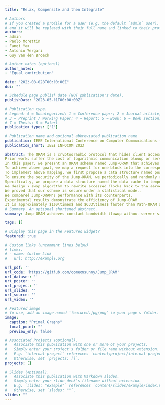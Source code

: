 ```yaml
---
title: "Relax, Compensate and then Integrate"

# Authors
# If you created a profile for a user (e.g. the default `admin` user), write the username (folder name) here 
# and it will be replaced with their full name and linked to their profile.
authors:
- admin
- Paolo Morettin
- Fanqi Yan
- Antonio Vergari
- Guy Van den Broeck

# Author notes (optional)
author_notes:
- "Equal contribution"

date: "2022-08-028T00:00:00Z"
doi: ""

# Schedule page publish date (NOT publication's date).
publishDate: "2023-05-01T00:00:00Z"

# Publication type.
# Legend: 0 = Uncategorized; 1 = Conference paper; 2 = Journal article;
# 3 = Preprint / Working Paper; 4 = Report; 5 = Book; 6 = Book section;
# 7 = Thesis; 8 = Patent
publication_types: ["1"]

# Publication name and optional abbreviated publication name.
publication: IEEE International Conference on Computer Communications (New York area 2023)
publication_short: IEEE INFOCOM 2023

abstract: The ORAM is a cryptographic protocol that hides client access patterns from leaking.
Prior works suffer the cost of logarithmic communication blowup or server-side computing overhead.
In this paper, we present an ORAM scheme named Jump-ORAM that achieves constant bandwidth blowup without server-side computing overhead.  
To achieve above goal, we map a request for one block into the corresponding request for a given number of blocks.
To implement above mapping, we first propose a data structure named position map to convert the accessed block's logical-ID into its physical-ID, and then design a selection algorithm to map the accessed block's physical-ID to a given number of physical-IDs.
To ensure the security of the Jump-ORAM, we periodically and randomly rewrite accessed blocks back to the server without leaking their new assigned physical-IDs. 
Specifically, we propose a data structure named the data cache to temporarily store accessed blocks. 
We design a swap algorithm to rewrite accessed blocks back to the server without leaking their new assigned physical-IDs.
We proved that our scheme is secure under a statistical model. 
We compared Jump-ORAM's performance with its counterparts. 
Experimental results demonstrate the efficiency of Jump-ORAM.
It is approximately $100\times$ and $633\times$ faster than Path-ORAM and $S^3$ORAM, respectively. 
# Summary. An optional shortened abstract.
summary: Jump-ORAM achieves constant bandwidth blowup without server-side computing overhead.

tags: []

# Display this page in the Featured widget?
featured: true

# Custom links (uncomment lines below)
# links:
# - name: Custom Link
#   url: http://example.org

url_pdf: ''
url_code: 'https://github.com/comeonsunny/Jump_ORAM'
url_dataset: ''
url_poster: ''
url_project: ''
url_slides: ''
url_source: ''
url_video: ''

# Featured image
# To use, add an image named `featured.jpg/png` to your page's folder. 
image:
  caption: "Primal Graphs"
  focal_point: ""
  preview_only: false

# Associated Projects (optional).
#   Associate this publication with one or more of your projects.
#   Simply enter your project's folder or file name without extension.
#   E.g. `internal-project` references `content/project/internal-project/index.md`.
#   Otherwise, set `projects: []`.
projects: []

# Slides (optional).
#   Associate this publication with Markdown slides.
#   Simply enter your slide deck's filename without extension.
#   E.g. `slides: "example"` references `content/slides/example/index.md`.
#   Otherwise, set `slides: ""`.
slides: ""
---
```


<!-- {{% callout note %}}
Click the *Cite* button above to demo the feature to enable visitors to import publication metadata into their reference management software.
{{% /callout %}}

{{% callout note %}}
Create your slides in Markdown - click the *Slides* button to check out the example.
{{% /callout %}}

Supplementary notes can be added here, including [code, math, and images](https://wowchemy.com/docs/writing-markdown-latex/). -->
